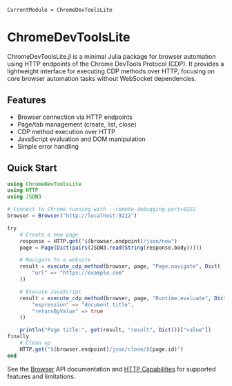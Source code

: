 ```@meta
CurrentModule = ChromeDevToolsLite
```

# ChromeDevToolsLite

ChromeDevToolsLite.jl is a minimal Julia package for browser automation using HTTP endpoints of the Chrome DevTools Protocol (CDP). It provides a lightweight interface for executing CDP methods over HTTP, focusing on core browser automation tasks without WebSocket dependencies.

## Features

- Browser connection via HTTP endpoints
- Page/tab management (create, list, close)
- CDP method execution over HTTP
- JavaScript evaluation and DOM manipulation
- Simple error handling

## Quick Start

```julia
using ChromeDevToolsLite
using HTTP
using JSON3

# Connect to Chrome running with --remote-debugging-port=9222
browser = Browser("http://localhost:9222")

try
    # Create a new page
    response = HTTP.get("$(browser.endpoint)/json/new")
    page = Page(Dict(pairs(JSON3.read(String(response.body)))))

    # Navigate to a website
    result = execute_cdp_method(browser, page, "Page.navigate", Dict(
        "url" => "https://example.com"
    ))

    # Execute JavaScript
    result = execute_cdp_method(browser, page, "Runtime.evaluate", Dict(
        "expression" => "document.title",
        "returnByValue" => true
    ))

    println("Page title:", get(result, "result", Dict())["value"])
finally
    # Clean up
    HTTP.get("$(browser.endpoint)/json/close/$(page.id)")
end
```

See the [Browser](@ref) API documentation and [HTTP Capabilities](assets/HTTP_CAPABILITIES.md) for supported features and limitations.

```@index
```
